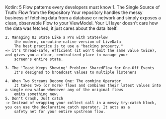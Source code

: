 Kotlin: 5 Flow patterns every developers must know
	1. The Single Source of Truth: Flow from the Repository
		Your repository handles the messy business of fetching data from a database or network and simply exposes a clean, 
		observable Flow to your ViewModel.
		Your UI layer doesn't care how the data was fetched; it just cares about the data itself.

	2. Managing UI State Like a Pro with StateFlow
		the modern, coroutine-native version of LiveData
		The best practice is to use a "backing property."
	=> it's thread-safe, efficient (it won't emit the same value twice), and gives you a clear, centralized place to manage your 
		screen's entire state.

	3. The 'Toast Keeps Showing' Problem: SharedFlow for One-Off Events
		It's designed to broadcast values to multiple listeners

	4. When Two Streams Become One: The combine Operator
		It takes two (or more) flows and combines their latest values into a single new value whenever any of the original flows 
		emits something new.
	5. Don't Crash, Just catch
	-> Instead of wrapping your collect call in a messy try-catch block, you can use the declarative catch operator. It acts as a 
		safety net for your entire upstream flow.